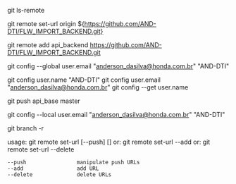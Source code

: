 git ls-remote

git remote set-url origin ${https://github.com/AND-DTI/FLW_IMPORT_BACKEND.git}

git remote add api_backend https://github.com/AND-DTI/FLW_IMPORT_BACKEND.git


git config --global user.email "anderson_dasilva@honda.com.br" "AND-DTI"

git config user.name "AND-DTI" git config user.email "anderson_dasilva@honda.com.br" git config --get user.name

git push api_base master

git config --local user.email "anderson_dasilva@honda.com.br" "AND-DTI"

git branch -r



usage: git remote set-url [--push] <name> <newurl> [<oldurl>]
   or: git remote set-url --add <name> <newurl>
   or: git remote set-url --delete <name> <url>

    --push                manipulate push URLs
    --add                 add URL
    --delete              delete URLs